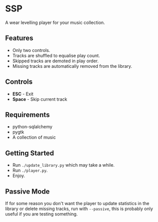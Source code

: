 SSP
===

A wear levelling player for your music collection.

Features
--------
* Only two controls.
* Tracks are shuffled to equalise play count.
* Skipped tracks are demoted in play order.
* Missing tracks are automatically removed from the library.

Controls
--------
* __ESC__ - Exit
* __Space__ - Skip current track


Requirements
------------
* python-sqlalchemy
* pygtk
* A collection of music


Getting Started
---------------
* Run `./update_library.py` which may take a while.
* Run `./player.py`.
* Enjoy.


Passive Mode
------------
If for some reason you don't want the player to update statistics in the library or delete missing tracks,
run with `--passive`, this is probably only useful if you are testing something.
